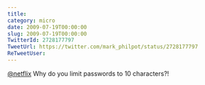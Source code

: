 ```yaml
---
title: 
category: micro
date: 2009-07-19T00:00:00
slug: 2009-07-19T00:00:00
TwitterId: 2728177797
TweetUrl: https://twitter.com/mark_philpot/status/2728177797
ReTweetUser: 
---
```


[@netflix](https://twitter.com/netflix) Why do you limit passwords to 10 characters?!
